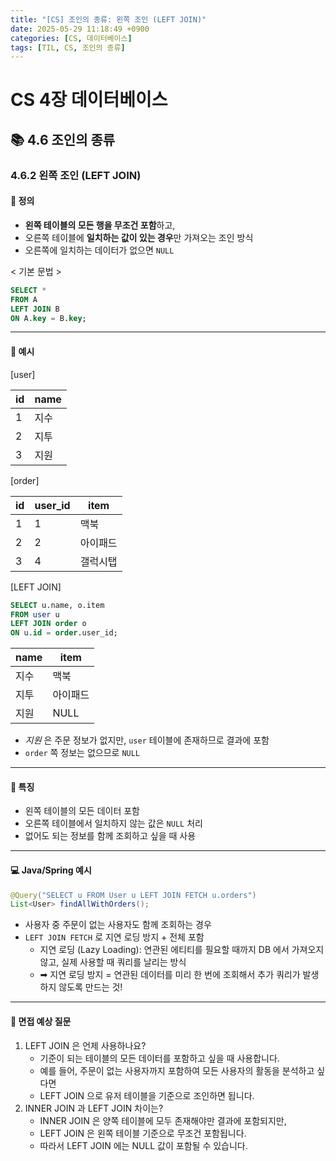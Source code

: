 ```yaml
---
title: "[CS] 조인의 종류: 왼쪽 조인 (LEFT JOIN)"
date: 2025-05-29 11:18:49 +0900
categories: [CS, 데이터베이스]
tags: [TIL, CS, 조인의 종류]
---
```

# CS 4장 데이터베이스
## 📚 4.6 조인의 종류

### 4.6.2 왼쪽 조인 (LEFT JOIN)

#### 📘 정의
- **왼쪽 테이블의 모든 행을 무조건 포함**하고,
- 오른쪽 테이블에 **일치하는 값이 있는 경우**만 가져오는 조인 방식
- 오른쪽에 일치하는 데이터가 없으면 `NULL`

< 기본 문법 >

```sql
SELECT *
FROM A
LEFT JOIN B
ON A.key = B.key;
```

---

#### 📌 예시 

[user]

| id | name |
| -- |------|
| 1  | 지수   |
| 2  | 지투   |
| 3  | 지원   |

[order]

| id | user_id | item |
| -- | ------- | ---- |
| 1  | 1       | 맥북   |
| 2  | 2       | 아이패드 |
| 3  | 4       | 갤럭시탭 |

[LEFT JOIN]

```sql
SELECT u.name, o.item
FROM user u
LEFT JOIN order o 
ON u.id = order.user_id;
```

| name | item |
|------| ---- |
| 지수   | 맥북   |
| 지투   | 아이패드 |
| 지원   | NULL |

- _지원_ 은 주문 정보가 없지만, `user` 테이블에 존재하므로 결과에 포함
- `order` 쪽 정보는 없으므로 `NULL`

---

#### 🎯 특징

- 왼쪽 테이블의 모든 데이터 포함
- 오른쪽 테이블에서 일치하지 않는 값은 `NULL` 처리
- 없어도 되는 정보를 함께 조회하고 싶을 때 사용

---

#### 💻 Java/Spring 예시

```java
@Query("SELECT u FROM User u LEFT JOIN FETCH u.orders")
List<User> findAllWithOrders();
```
- 사용자 중 주문이 없는 사용자도 함께 조회하는 경우
- `LEFT JOIN FETCH` 로 지연 로딩 방지 + 전체 포함
  - 지연 로딩 (Lazy Loading): 연관된 에티티를 필요할 때까지 DB 에서 가져오지 않고, 실제 사용할 때 쿼리를 날리는 방식
  - ➡︎ 지연 로딩 방지 = 연관된 데이터를 미리 한 번에 조회해서 추가 쿼리가 발생하지 않도록 만드는 것!

---

#### 🎤 면접 예상 질문
1. LEFT JOIN 은 언제 사용하나요?
   - 기준이 되는 테이블의 모든 데이터를 포함하고 싶을 때 사용합니다.
   - 예를 들어, 주문이 없는 사용자까지 포함하여 모든 사용자의 활동을 분석하고 싶다면
   - LEFT JOIN 으로 유저 테이블을 기준으로 조인하면 됩니다.
2. INNER JOIN 과 LEFT JOIN 차이는?
   - INNER JOIN 은 양쪽 테이블에 모두 존재해야만 결과에 포함되지만,
   - LEFT JOIN 은 왼쪽 테이블 기준으로 무조건 포함됩니다.
   - 따라서 LEFT JOIN 에는 NULL 값이 포함될 수 있습니다.
